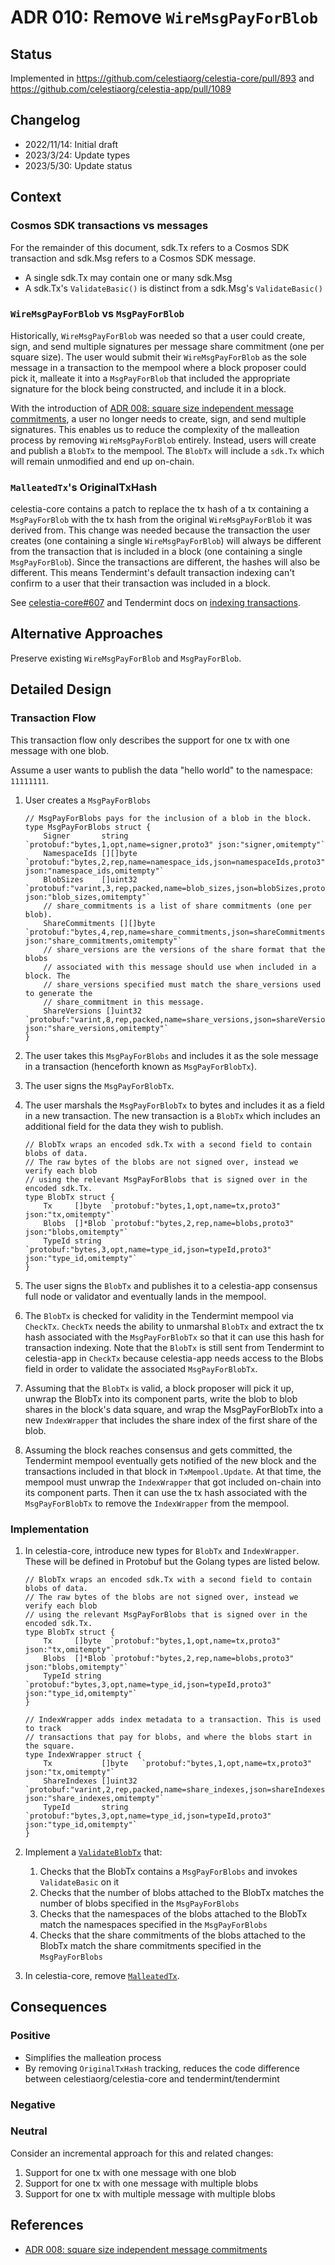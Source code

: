 # ADR 010: Remove `WireMsgPayForBlob`

## Status

Implemented in <https://github.com/celestiaorg/celestia-core/pull/893> and <https://github.com/celestiaorg/celestia-app/pull/1089>

## Changelog

- 2022/11/14: Initial draft
- 2023/3/24: Update types
- 2023/5/30: Update status

## Context

### Cosmos SDK transactions vs messages

For the remainder of this document, sdk.Tx refers to a Cosmos SDK transaction and sdk.Msg refers to a Cosmos SDK message.

- A single sdk.Tx may contain one or many sdk.Msg
- A sdk.Tx's `ValidateBasic()` is distinct from a sdk.Msg's `ValidateBasic()`

### `WireMsgPayForBlob` vs `MsgPayForBlob`

Historically, `WireMsgPayForBlob` was needed so that a user could create, sign, and send multiple signatures per message share commitment (one per square size). The user would submit their `WireMsgPayForBlob` as the sole message in a transaction to the mempool where a block proposer could pick it, malleate it into a `MsgPayForBlob` that included the appropriate signature for the block being constructed, and include it in a block.

With the introduction of [ADR 008: square size independent message commitments](./adr-008-square-size-independent-message-commitments.md), a user no longer needs to create, sign, and send multiple signatures. This enables us to reduce the complexity of the malleation process by removing `WireMsgPayForBlob` entirely. Instead, users will create and publish a `BlobTx` to the mempool. The `BlobTx` will include a `sdk.Tx` which will remain unmodified and end up on-chain.

### `MalleatedTx`'s OriginalTxHash

celestia-core contains a patch to replace the tx hash of a tx containing a `MsgPayForBlob` with the tx hash from the original `WireMsgPayForBlob` it was derived from. This change was needed because the transaction the user creates (one containing a single `WireMsgPayForBlob`) will always be different from the transaction that is included in a block (one containing a single `MsgPayForBlob`). Since the transactions are different, the hashes will also be different. This means Tendermint's default transaction indexing can't confirm to a user that their transaction was included in a block.

See [celestia-core#607](https://github.com/celestiaorg/celestia-core/pull/607) and Tendermint docs on [indexing transactions](https://docs.tendermint.com/v0.34/app-dev/indexing-transactions.html).

## Alternative Approaches

Preserve existing `WireMsgPayForBlob` and `MsgPayForBlob`.

## Detailed Design

### Transaction Flow

This transaction flow only describes the support for one tx with one message with one blob.

Assume a user wants to publish the data "hello world" to the namespace: `11111111`.

1. User creates a `MsgPayForBlobs`

    ```golang
    // MsgPayForBlobs pays for the inclusion of a blob in the block.
    type MsgPayForBlobs struct {
        Signer       string   `protobuf:"bytes,1,opt,name=signer,proto3" json:"signer,omitempty"`
        NamespaceIds [][]byte `protobuf:"bytes,2,rep,name=namespace_ids,json=namespaceIds,proto3" json:"namespace_ids,omitempty"`
        BlobSizes    []uint32 `protobuf:"varint,3,rep,packed,name=blob_sizes,json=blobSizes,proto3" json:"blob_sizes,omitempty"`
        // share_commitments is a list of share commitments (one per blob).
        ShareCommitments [][]byte `protobuf:"bytes,4,rep,name=share_commitments,json=shareCommitments,proto3" json:"share_commitments,omitempty"`
        // share_versions are the versions of the share format that the blobs
        // associated with this message should use when included in a block. The
        // share_versions specified must match the share_versions used to generate the
        // share_commitment in this message.
        ShareVersions []uint32 `protobuf:"varint,8,rep,packed,name=share_versions,json=shareVersions,proto3" json:"share_versions,omitempty"`
    }
    ```

2. The user takes this `MsgPayForBlobs` and includes it as the sole message in a transaction (henceforth known as `MsgPayForBlobTx`).
3. The user signs the `MsgPayForBlobTx`.
4. The user marshals the `MsgPayForBlobTx` to bytes and includes it as a field in a new transaction. The new transaction is a `BlobTx` which includes an additional field for the data they wish to publish.

    ```golang
    // BlobTx wraps an encoded sdk.Tx with a second field to contain blobs of data.
    // The raw bytes of the blobs are not signed over, instead we verify each blob
    // using the relevant MsgPayForBlobs that is signed over in the encoded sdk.Tx.
    type BlobTx struct {
        Tx     []byte  `protobuf:"bytes,1,opt,name=tx,proto3" json:"tx,omitempty"`
        Blobs  []*Blob `protobuf:"bytes,2,rep,name=blobs,proto3" json:"blobs,omitempty"`
        TypeId string  `protobuf:"bytes,3,opt,name=type_id,json=typeId,proto3" json:"type_id,omitempty"`
    }
    ```

5. The user signs the `BlobTx` and publishes it to a celestia-app consensus full node or validator and eventually lands in the mempool.
6. The `BlobTx` is checked for validity in the Tendermint mempool via `CheckTx`. `CheckTx` needs the ability to unmarshal `BlobTx` and extract the tx hash associated with the `MsgPayForBlobTx` so that it can use this hash for transaction indexing. Note that the `BlobTx` is still sent from Tendermint to celestia-app in `CheckTx` because celestia-app needs access to the Blobs field in order to validate the associated `MsgPayForBlobTx`.
7. Assuming that the `BlobTx` is valid, a block proposer will pick it up, unwrap the BlobTx into its component parts, write the blob to blob shares in the block's data square, and wrap the MsgPayForBlobTx into a new `IndexWrapper` that includes the share index of the first share of the blob.
8. Assuming the block reaches consensus and gets committed, the Tendermint mempool eventually gets notified of the new block and the transactions included in that block in `TxMempool.Update`. At that time, the mempool must unwrap the `IndexWrapper` that got included on-chain into its component parts. Then it can use the tx hash associated with the `MsgPayForBlobTx` to remove the `IndexWrapper` from the mempool.

### Implementation

1. In celestia-core, introduce new types for `BlobTx` and `IndexWrapper`. These will be defined in Protobuf but the Golang types are listed below.

    ```golang
    // BlobTx wraps an encoded sdk.Tx with a second field to contain blobs of data.
    // The raw bytes of the blobs are not signed over, instead we verify each blob
    // using the relevant MsgPayForBlobs that is signed over in the encoded sdk.Tx.
    type BlobTx struct {
        Tx     []byte  `protobuf:"bytes,1,opt,name=tx,proto3" json:"tx,omitempty"`
        Blobs  []*Blob `protobuf:"bytes,2,rep,name=blobs,proto3" json:"blobs,omitempty"`
        TypeId string  `protobuf:"bytes,3,opt,name=type_id,json=typeId,proto3" json:"type_id,omitempty"`
    }

    // IndexWrapper adds index metadata to a transaction. This is used to track
    // transactions that pay for blobs, and where the blobs start in the square.
    type IndexWrapper struct {
        Tx           []byte   `protobuf:"bytes,1,opt,name=tx,proto3" json:"tx,omitempty"`
        ShareIndexes []uint32 `protobuf:"varint,2,rep,packed,name=share_indexes,json=shareIndexes,proto3" json:"share_indexes,omitempty"`
        TypeId       string   `protobuf:"bytes,3,opt,name=type_id,json=typeId,proto3" json:"type_id,omitempty"`
    }
    ```

2. Implement a [`ValidateBlobTx`](https://github.com/celestiaorg/celestia-app/blob/74a3e4ba41c8137332ced5682508a89db64e99cb/x/blob/types/blob_tx.go#L37) that:
    1. Checks that the BlobTx contains a `MsgPayForBlobs` and invokes `ValidateBasic` on it
    2. Checks that the number of blobs attached to the BlobTx matches the number of blobs specified in the `MsgPayForBlobs`
    3. Checks that the namespaces of the blobs attached to the BlobTx match the namespaces specified in the `MsgPayForBlobs`
    4. Checks that the share commitments of the blobs attached to the BlobTx match the share commitments specified in the `MsgPayForBlobs`
3. In celestia-core, remove [`MalleatedTx`](https://github.com/celestiaorg/celestia-core/blob/b7a7c1ab37fde91f9687b5c1c4766119e7b71db5/proto/tendermint/types/types.pb.go#L1468).

## Consequences

### Positive

- Simplifies the malleation process
- By removing `OriginalTxHash` tracking, reduces the code difference between celestiaorg/celestia-core and tendermint/tendermint

### Negative

### Neutral

Consider an incremental approach for this and related changes:

1. Support for one tx with one message with one blob
1. Support for one tx with one message with multiple blobs
1. Support for one tx with multiple message with multiple blobs

## References

- [ADR 008: square size independent message commitments](./adr-008-square-size-independent-message-commitments.md)

